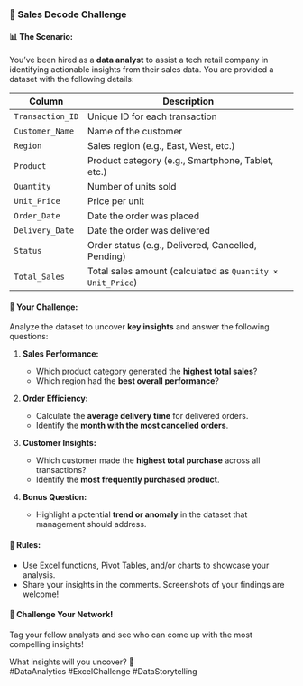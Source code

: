 ### 🚀 Sales Decode Challenge

#### 📊 **The Scenario:**
You’ve been hired as a **data analyst** to assist a tech retail company in identifying actionable insights from their sales data. You are provided a dataset with the following details:

| **Column**       | **Description**                                     |
|-------------------|-----------------------------------------------------|
| `Transaction_ID` | Unique ID for each transaction                      |
| `Customer_Name`  | Name of the customer                                |
| `Region`         | Sales region (e.g., East, West, etc.)               |
| `Product`        | Product category (e.g., Smartphone, Tablet, etc.)   |
| `Quantity`       | Number of units sold                                |
| `Unit_Price`     | Price per unit                                      |
| `Order_Date`     | Date the order was placed                           |
| `Delivery_Date`  | Date the order was delivered                        |
| `Status`         | Order status (e.g., Delivered, Cancelled, Pending)  |
| `Total_Sales`    | Total sales amount (calculated as `Quantity × Unit_Price`) |


#### 🎯 **Your Challenge:**
Analyze the dataset to uncover **key insights** and answer the following questions:

1. **Sales Performance:**  
   - Which product category generated the **highest total sales**?
   - Which region had the **best overall performance**?  

2. **Order Efficiency:**  
   - Calculate the **average delivery time** for delivered orders.  
   - Identify the **month with the most cancelled orders**.

3. **Customer Insights:**  
   - Which customer made the **highest total purchase** across all transactions?  
   - Identify the **most frequently purchased product**.

4. **Bonus Question:**  
   - Highlight a potential **trend or anomaly** in the dataset that management should address.


#### 🧠 **Rules:**
- Use Excel functions, Pivot Tables, and/or charts to showcase your analysis.  
- Share your insights in the comments. Screenshots of your findings are welcome!  

#### 🎉 **Challenge Your Network!**
Tag your fellow analysts and see who can come up with the most compelling insights!  

What insights will you uncover? 🤔  
#DataAnalytics #ExcelChallenge #DataStorytelling
